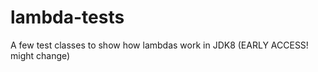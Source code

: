 lambda-tests
============

A few test classes to show how lambdas work in JDK8 (EARLY ACCESS! might change)
